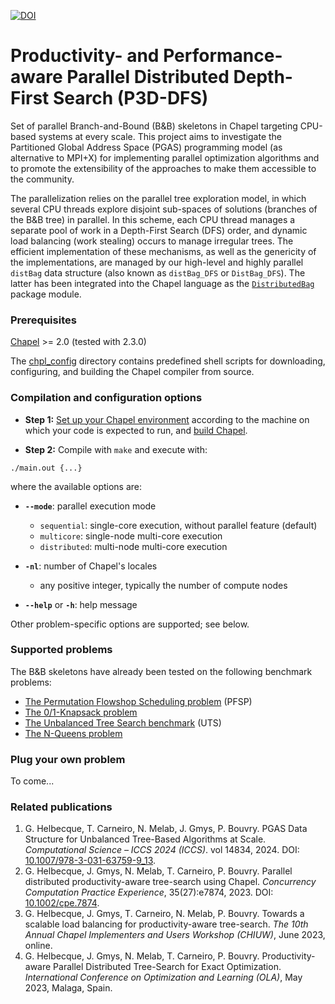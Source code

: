 [![DOI](https://zenodo.org/badge/DOI/10.5281/zenodo.7328540.svg)](https://doi.org/10.5281/zenodo.7328540)

# Productivity- and Performance-aware Parallel Distributed Depth-First Search (P3D-DFS)

Set of parallel Branch-and-Bound (B&B) skeletons in Chapel targeting CPU-based systems at every scale. This project aims to investigate the Partitioned Global Address Space (PGAS) programming model (as alternative to MPI+X) for implementing parallel optimization algorithms and to promote the extensibility of the approaches to make them accessible to the community.

The parallelization relies on the parallel tree exploration model, in which several CPU threads explore disjoint sub-spaces of solutions (branches of the B&B tree) in parallel. In this scheme, each CPU thread manages a separate pool of work in a Depth-First Search (DFS) order, and dynamic load balancing (work stealing) occurs to manage irregular trees. The efficient implementation of these mechanisms, as well as the genericity of the implementations, are managed by our high-level and highly parallel `distBag` data structure (also known as `distBag_DFS` or `DistBag_DFS`). The latter has been integrated into the Chapel language as the [`DistributedBag`](https://chapel-lang.org/docs/modules/packages/DistributedBag.html) package module.

### Prerequisites

[Chapel](https://chapel-lang.org/) >= 2.0 (tested with 2.3.0)

The [chpl_config](./chpl_config) directory contains predefined shell scripts for downloading, configuring, and building the Chapel compiler from source.

### Compilation and configuration options

- **Step 1:** [Set up your Chapel environment](https://chapel-lang.org/docs/usingchapel/chplenv.html) according to the machine on which your code is expected to run, and [build Chapel](https://chapel-lang.org/docs/usingchapel/building.html).

- **Step 2:** Compile with `make` and execute with:

```
./main.out {...}
```

where the available options are:
- **`--mode`**: parallel execution mode
  - `sequential`: single-core execution, without parallel feature (default)
  - `multicore`: single-node multi-core execution
  - `distributed`: multi-node multi-core execution

- **`-nl`**: number of Chapel's locales
  - any positive integer, typically the number of compute nodes

- **`--help`** or **`-h`**: help message

Other problem-specific options are supported; see below.

### Supported problems

The B&B skeletons have already been tested on the following benchmark problems:
- [The Permutation Flowshop Scheduling problem](./benchmarks/PFSP) (PFSP)
- [The 0/1-Knapsack problem](./benchmarks/Knapsack)
- [The Unbalanced Tree Search benchmark](./benchmarks/UTS) (UTS)
- [The N-Queens problem](./benchmarks/NQueens)

### Plug your own problem

To come...

### Related publications

1. G. Helbecque, T. Carneiro, N. Melab, J. Gmys, P. Bouvry. PGAS Data Structure for Unbalanced Tree-Based Algorithms at Scale. *Computational Science – ICCS 2024 (ICCS)*. vol 14834, 2024. DOI: [10.1007/978-3-031-63759-9_13](https://doi.org/10.1007/978-3-031-63759-9_13).
2. G. Helbecque, J. Gmys, N. Melab, T. Carneiro, P. Bouvry. Parallel distributed productivity-aware tree-search using Chapel. *Concurrency Computation Practice Experience*, 35(27):e7874, 2023. DOI: [10.1002/cpe.7874](https://onlinelibrary.wiley.com/doi/10.1002/cpe.7874).
3. G. Helbecque, J. Gmys, T. Carneiro, N. Melab, P. Bouvry. Towards a scalable load balancing for productivity-aware tree-search. *The 10th Annual Chapel Implementers and Users Workshop (CHIUW)*, June 2023, online.
4. G. Helbecque, J. Gmys, N. Melab, T. Carneiro, P. Bouvry. Productivity-aware Parallel Distributed Tree-Search for Exact Optimization. *International Conference on Optimization and Learning (OLA)*, May 2023, Malaga, Spain.
